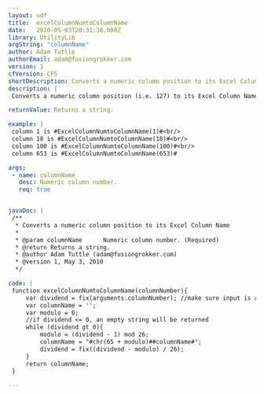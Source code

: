 ```yaml
---
layout: udf
title:  excelColumnNumtoColumnName
date:   2010-05-03T20:31:36.000Z
library: UtilityLib
argString: "columnName"
author: Adam Tuttle
authorEmail: adam@fusiongrokker.com
version: 1
cfVersion: CF5
shortDescription: Converts a numeric column position to its Excel Column Name
description: |
 Converts a numeric column position (i.e. 127) to its Excel Column Name (DW). Assumes column numbers are 1-based (1=A,2=B,...)

returnValue: Returns a string.

example: |
 column 1 is #ExcelColumnNumtoColumnName(1)#<br/>
 column 18 is #ExcelColumnNumtoColumnName(18)#<br/>
 column 100 is #ExcelColumnNumtoColumnName(100)#<br/>
 column 653 is #ExcelColumnNumtoColumnName(653)#

args:
 - name: columnName
   desc: Numeric column number.
   req: true


javaDoc: |
 /**
  * Converts a numeric column position to its Excel Column Name
  * 
  * @param columnName      Numeric column number. (Required)
  * @return Returns a string. 
  * @author Adam Tuttle (adam@fusiongrokker.com) 
  * @version 1, May 3, 2010 
  */

code: |
 function excelColumnNumtoColumnName(columnNumber){
     var dividend = fix(arguments.columnNumber); //make sure input is an integer
     var columnName = '';
     var modulo = 0;
     //if dividend <= 0, an empty string will be returned
     while (dividend gt 0){
         modulo = (dividend - 1) mod 26;
         columnName = "#chr(65 + modulo)##columnName#";
         dividend = fix((dividend - modulo) / 26);
     }
     return columnName;
 }

---
```


